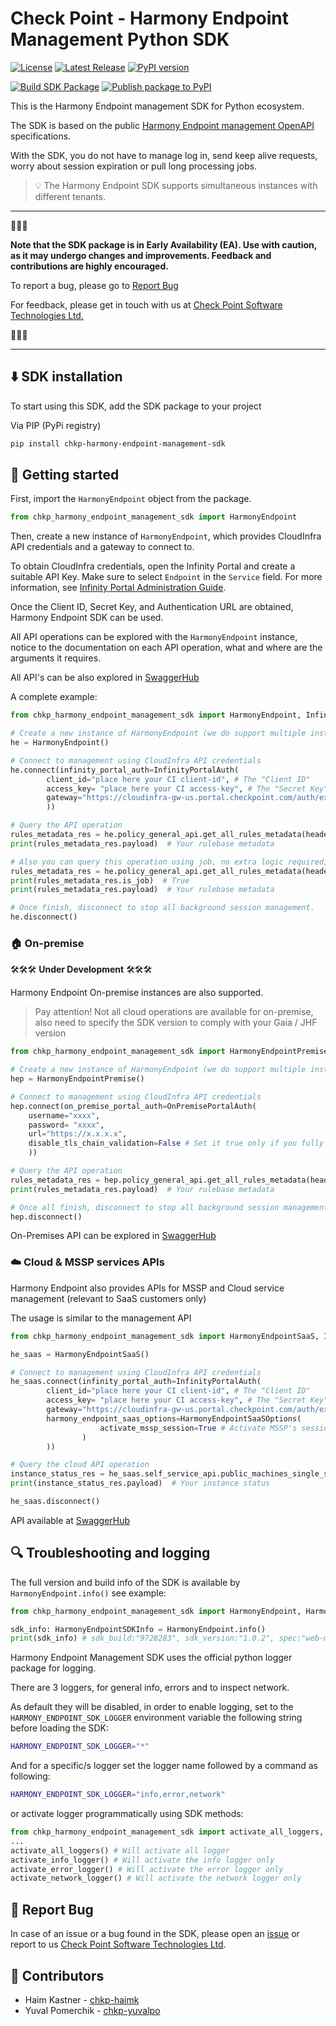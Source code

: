 # Check Point - Harmony Endpoint Management Python SDK

[![License](https://img.shields.io/github/license/CheckPointSW/harmony-endpoint-management-py-sdk.svg?style=plastic)](https://github.com/CheckPointSW/harmony-endpoint-management-py-sdk/blob/release/LICENSE) [![Latest Release](https://img.shields.io/github/v/release/CheckPointSW/harmony-endpoint-management-py-sdk?style=plastic)](https://github.com/CheckPointSW/harmony-endpoint-management-py-sdk/releases) [![PyPI version](https://img.shields.io/pypi/v/chkp-harmony-endpoint-management-sdk.svg?style=plastic)](https://pypi.org/project/chkp-harmony-endpoint-management-sdk/)


<!-- 
Coming soon :)

[![npm downloads](https://img.shields.io/npm/dt/@chkp/harmony-endpoint-management-sdk.svg.svg?style=plastic)](https://npmjs.com/package/@chkp/harmony-endpoint-management-sdk.svg)

[![GitHub stars](https://img.shields.io/github/stars/CheckPointSW/harmony-endpoint-management-py-sdk.svg?style=social&label=Star)](https://github.com/CheckPointSW/harmony-endpoint-management-py-sdk/stargazers) -->

[![Build SDK Package](https://github.com/CheckPointSW/harmony-endpoint-management-py-sdk/actions/workflows/build.yml/badge.svg)](https://github.com/CheckPointSW/harmony-endpoint-management-py-sdk/actions/workflows/build.yml) [![Publish package to PyPI](https://github.com/CheckPointSW/harmony-endpoint-management-py-sdk/actions/workflows/release.yml/badge.svg)](https://github.com/CheckPointSW/harmony-endpoint-management-py-sdk/actions/workflows/release.yml)

This is the Harmony Endpoint management SDK for Python ecosystem.

The SDK is based on the public [Harmony Endpoint management OpenAPI](https://app.swaggerhub.com/apis/Check-Point/web-mgmt-external-api-production) specifications.

With the SDK, you do not have to manage log in, send keep alive requests, worry about session expiration or pull long processing jobs.

> 💡 The Harmony Endpoint SDK supports simultaneous instances with different tenants.

---
🚧🚧🚧 

**Note that the SDK package is in Early Availability (EA). Use with caution, as it may undergo changes and improvements. Feedback and contributions are highly encouraged.** 

To report a bug, please go to [Report Bug](#-report-bug)

For feedback, please get in touch with us at [Check Point Software Technologies Ltd.](mailto:harmony-endpoint-external-api@checkpoint.com)

🚧🚧🚧 

---

## ⬇️ SDK installation

To start using this SDK, add the SDK package to your project

Via PIP (PyPi registry)
```bash 
pip install chkp-harmony-endpoint-management-sdk
```

## 🚀 Getting started

First, import the `HarmonyEndpoint` object from the package.

```python
from chkp_harmony_endpoint_management_sdk import HarmonyEndpoint
```

Then, create a new instance of `HarmonyEndpoint`, which provides CloudInfra API credentials and a gateway to connect to.

To obtain CloudInfra credentials, open the Infinity Portal and create a suitable API Key. Make sure to select `Endpoint` in the `Service` field. For more information, see [Infinity Portal Administration Guide](https://sc1.checkpoint.com/documents/Infinity_Portal/WebAdminGuides/EN/Infinity-Portal-Admin-Guide/Content/Topics-Infinity-Portal/API-Keys.htm?tocpath=Global%20Settings%7C_____7#API_Keys).

Once the Client ID, Secret Key, and Authentication URL are obtained, Harmony Endpoint SDK can be used.

All API operations can be explored with the `HarmonyEndpoint` instance, notice to the documentation on each API operation, what and where are the arguments it requires.

All API's can be also explored in [SwaggerHub](https://app.swaggerhub.com/apis/Check-Point/web-mgmt-external-api-production)

A complete example:

```python
from chkp_harmony_endpoint_management_sdk import HarmonyEndpoint, InfinityPortalAuth

# Create a new instance of HarmonyEndpoint (we do support multiple instances in parallel)
he = HarmonyEndpoint()

# Connect to management using CloudInfra API credentials
he.connect(infinity_portal_auth=InfinityPortalAuth(
        client_id="place here your CI client-id", # The "Client ID"
        access_key= "place here your CI access-key", # The "Secret Key"
        gateway="https://cloudinfra-gw-us.portal.checkpoint.com/auth/external" # The "Authentication URL"
        )) 

# Query the API operation
rules_metadata_res = he.policy_general_api.get_all_rules_metadata(header_params={ "x-mgmt-run-as-job": 'off'})
print(rules_metadata_res.payload)  # Your rulebase metadata

# Also you can query this operation using job, no extra logic required, in the background, it will trigger a job and will pull the status till it finish and return the final results. 
rules_metadata_res = he.policy_general_api.get_all_rules_metadata(header_params={ "x-mgmt-run-as-job": 'on'})
print(rules_metadata_res.is_job)  # True
print(rules_metadata_res.payload)  # Your rulebase metadata

# Once finish, disconnect to stop all background session management. 
he.disconnect()
```

### 🏠 On-premise

🛠️🛠️🛠️ **Under Development** 🛠️🛠️🛠️

Harmony Endpoint On-premise instances are also supported.

> Pay attention! Not all cloud operations are available for on-premise, also need to specify the SDK version to comply with your Gaia / JHF version


```python
from chkp_harmony_endpoint_management_sdk import HarmonyEndpointPremise, OnPremisePortalAuth

# Create a new instance of HarmonyEndpoint (we do support multiple instances in parallel)
hep = HarmonyEndpointPremise()

# Connect to management using CloudInfra API credentials
hep.connect(on_premise_portal_auth=OnPremisePortalAuth(
    username="xxxx", 
    password= "xxxx", 
    url="https://x.x.x.x",
    disable_tls_chain_validation=False # Set it true only if you fully trust this URL (e.g. case of internal but not verified https certificate)
    )) 

# Query the API operation
rules_metadata_res = hep.policy_general_api.get_all_rules_metadata(header_params={ "x-mgmt-run-as-job": 'off'})
print(rules_metadata_res.payload)  # Your rulebase metadata

# Once all finish, disconnect to stop all background session management. 
hep.disconnect()
```

On-Premises API can be explored in [SwaggerHub](https://app.swaggerhub.com/apis/Check-Point/web-mgmt-external-api-premise)

### ☁️ Cloud & MSSP services APIs

Harmony Endpoint also provides APIs for MSSP and Cloud service management (relevant to SaaS customers only) 


The usage is similar to the management API
```python
from chkp_harmony_endpoint_management_sdk import HarmonyEndpointSaaS, InfinityPortalAuth, HarmonyEndpointSaaSOptions

he_saas = HarmonyEndpointSaaS()

# Connect to management using CloudInfra API credentials
he_saas.connect(infinity_portal_auth=InfinityPortalAuth(
        client_id="place here your CI client-id", # The "Client ID"
        access_key= "place here your CI access-key", # The "Secret Key"
        gateway="https://cloudinfra-gw-us.portal.checkpoint.com/auth/external", # The "Authentication URL"
        harmony_endpoint_saas_options=HarmonyEndpointSaaSOptions(
                    activate_mssp_session=True # Activate MSSP's session management, turn on if you're using MSSP APIs
                )
        )) 

# Query the cloud API operation
instance_status_res = he_saas.self_service_api.public_machines_single_status()
print(instance_status_res.payload)  # Your instance status

he_saas.disconnect()
```
API available at [SwaggerHub](https://app.swaggerhub.com/apis/Check-Point/harmony-endpoint-cloud-api-prod)

## 🔍 Troubleshooting and logging

The full version and build info of the SDK is available by `HarmonyEndpoint.info()` see example:
```python
from chkp_harmony_endpoint_management_sdk import HarmonyEndpoint, HarmonyEndpointSDKInfo

sdk_info: HarmonyEndpointSDKInfo = HarmonyEndpoint.info()
print(sdk_info) # sdk_build:"9728283", sdk_version:"1.0.2", spec:"web-mgmt-external-api-production", spec_version:"1.9.159", released_on:"2023-09-10T18:14:38.264Z"
```

Harmony Endpoint Management SDK uses the official python logger package for logging.

There are 3 loggers, for general info, errors and to inspect network.

As default they will be disabled, in order to enable logging, set to the `HARMONY_ENDPOINT_SDK_LOGGER` environment variable the following string before loading the SDK:
```bash
HARMONY_ENDPOINT_SDK_LOGGER="*"
```

And for a specific/s logger set the logger name followed by a command as following:
```bash
HARMONY_ENDPOINT_SDK_LOGGER="info,error,network"
```

or activate logger programmatically using SDK methods:
```python
from chkp_harmony_endpoint_management_sdk import activate_all_loggers, activate_info_logger, activate_error_logger, activate_network_logger
...
activate_all_loggers() # Will activate all logger
activate_info_logger() # Will activate the info logger only
activate_error_logger() # Will activate the error logger only
activate_network_logger() # Will activate the network logger only
```

## 🐞 Report Bug

In case of an issue or a bug found in the SDK, please open an [issue](https://github.com/CheckPointSW/harmony-endpoint-management-py-sdk/issues) or report to us [Check Point Software Technologies Ltd](mailto:harmony-endpoint-external-api@checkpoint.com).

## 🤝 Contributors 
- Haim Kastner - [chkp-haimk](https://github.com/chkp-haimk)
- Yuval Pomerchik - [chkp-yuvalpo](https://github.com/chkp-yuvalpo)
